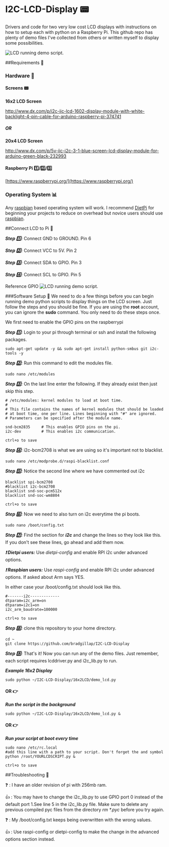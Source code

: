 # I2C-LCD-Display :pager:

Drivers and code for two very low cost LCD displays with instructions on how to setup each with python on a Raspberry Pi. This github repo has plenty of demo files I've collected from others or written myself to display some possibilities. 


![LCD running demo script.](https://github.com/bradgillap/I2C-LCD-Display/blob/master/example.jpg)

##Requirements :memo:
### Hardware :nut_and_bolt:
#### Screens :pager:

**16x2 LCD Screen**

http://www.dx.com/p/i2c-iic-lcd-1602-display-module-with-white-backlight-4-pin-cable-for-arduino-raspberry-pi-374741
##### OR
**20x4 LCD Screen**

http://www.dx.com/p/5v-iic-i2c-3-1-blue-screen-lcd-display-module-for-arduino-green-black-232993
#### Raspberry Pi :one:/:two:/:three: 
[https://www.raspberrypi.org/](https://www.raspberrypi.org/)
### Operating System :bar_chart:
Any [raspbian](https://www.raspbian.org/) based operating system will work. I recommend [DietPi](http://dietpi.com/) for beginning your projects to reduce on overhead but novice users should use [raspbian](https://www.raspbian.org/).

##Connect LCD to Pi :electric_plug:

***Step :one::***  Connect GND to GROUND. Pin 6

***Step :two::*** Connect VCC to 5V. Pin 2

***Step :three::*** Connect SDA to GPIO. Pin 3

***Step :four::*** Connect SCL to GPIO. Pin 5

Reference GPIO
![LCD running demo script.](https://github.com/bradgillap/I2C-LCD-Display/blob/master/gpioref2.png)


###Software Setup :wine_glass:
We need to do a few things before you can begin running demo python scripts to display things on the LCD screen. Just follow the steps and you should be fine. If you are using the **root** account, you can ignore the **sudo** command. You only need to do these steps once.

We first need to enable the GPIO pins on the raspberrypi

***Step :one::*** Login to your pi through terminal or ssh and install the following packages.
```
sudo apt-get update -y && sudo apt-get install python-smbus git i2c-tools -y
```
***Step :two::*** Run this command to edit the modules file.
```
sudo nano /etc/modules
```
***Step :three::*** On the last line enter the following. If they already exist then just skip this step.
```
# /etc/modules: kernel modules to load at boot time.
#
# This file contains the names of kernel modules that should be loaded
# at boot time, one per line. Lines beginning with "#" are ignored.
# Parameters can be specified after the module name.

snd-bcm2835     # This enables GPIO pins on the pi.
i2c-dev         # This enables i2c communication.
```
```
ctrl+o to save
```
***Step :four::*** i2c-bcm2708 is what we are using so it's important not to blacklist.
```
sudo nano /etc/modprobe.d/raspi-blacklist.conf
```
***Step :five::*** Notice the second line where we have commented out i2c
```
blacklist spi-bcm2708
#blacklist i2c-bcm2708
blacklist snd-soc-pcm512x
blacklist snd-soc-wm8804
```
```
ctrl+o to save
```
***Step :six::*** Now we need to also turn on i2c everytime the pi boots.
```
sudo nano /boot/config.txt
```
***Step :seven::*** Find the section for ***i2c*** and change the lines so they look like this. If you don't see these lines, go ahead and add them now.

***:exclamation: Dietpi users:*** Use *dietpi-config* and enable RPI i2c under advanced options.

***:exclamation: Raspbian users:*** Use *raspi-config* and enable RPI i2c under advanced options. If asked about Arm says YES.

In either case your /boot/config.txt should look like this.
```
#-------i2c-------------
dtparam=i2c_arm=on
dtparam=i2c1=on
i2c_arm_baudrate=100000
```
```
ctrl+o to save
```
***Step :eight::*** clone this repository to your home directory.
```
cd ~
git clone https://github.com/bradgillap/I2C-LCD-Display
```

***Step :nine::*** That's it! Now you can run any of the demo files. Just remember, each script requires lcddriver.py and i2c_lib.py to run. 

***Example 16x2 Display***
```
sudo python ~/I2C-LCD-Display/16x2LCD/demo_lcd.py
```
#### OR :point_right:

***Run the script in the background***
```
sudo python ~/I2C-LCD-Display/16x2LCD/demo_lcd.py &
```

#### OR :point_right:

***Run your script at boot every time***
```
sudo nano /etc/rc.local
#add this line with a path to your script. Don't forget the and symbol
python /root/YOURLCDSCRIPT.py &
```
```
ctrl+o to save
```

##Troubleshooting :raising_hand:

:question: : I have an older revision of pi with 256mb ram.

:thumbsup: : You may have to change the i2c_lib.py to use GPIO port 0 instead of the default port 1.See line 5 in the i2c_lib.py file. Make sure to delete any previous compiled pyc files from the directory _rm *.pyc_ before you try again.


:question: : My /boot/config.txt keeps being overwritten with the wrong values.

:thumbsup: : Use raspi-config or dietpi-config to make the change in the advanced options section instead.
